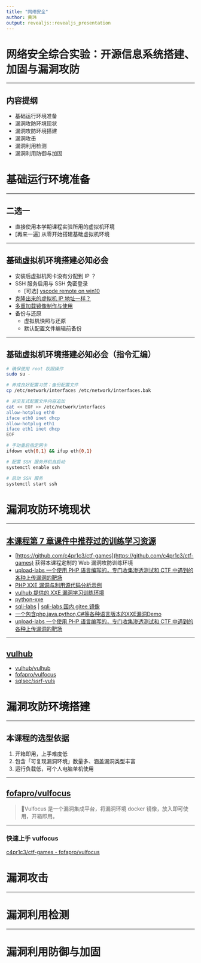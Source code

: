 ```yaml
---
title: "网络安全"
author: 黄玮
output: revealjs::revealjs_presentation
---
```


# 网络安全综合实验：开源信息系统搭建、加固与漏洞攻防

---

## 内容提纲

* 基础运行环境准备
* 漏洞攻防环境现状
* 漏洞攻防环境搭建
* 漏洞攻击
* 漏洞利用检测
* 漏洞利用防御与加固

# 基础运行环境准备

---

## 二选一

* 直接使用本学期课程实验所用的虚拟机环境
* [再来一遍] 从零开始搭建基础虚拟机环境

---

## 基础虚拟机环境搭建必知必会

* 安装后虚拟机网卡没有分配到 IP ？
* SSH 服务启用与 SSH 免密登录
    * [可选] [vscode remote on win10](https://www.bilibili.com/video/BV1Hb4y1R7FE?p=52)
* [克隆出来的虚拟机 IP 地址一样？](https://c4pr1c3.github.io/LinuxSysAdmin/cloud-init.md.html#/why-reset-machine-id)
* [多重加载镜像制作与使用](https://www.bilibili.com/video/BV1Hb4y1R7FE?p=19)
* 备份与还原
    * 虚拟机快照与还原
    * 默认配置文件编辑前备份

---

## 基础虚拟机环境搭建必知必会（指令汇编）

```bash
# 确保使用 root 权限操作
sudo su -

# 养成良好配置习惯：备份配置文件
cp /etc/network/interfaces /etc/network/interfaces.bak

# 非交互式配置文件内容追加
cat << EOF >> /etc/network/interfaces
allow-hotplug eth0
iface eth0 inet dhcp
allow-hotplug eth1
iface eth1 inet dhcp
EOF

# 手动重启指定网卡
ifdown eth{0,1} && ifup eth{0,1}

# 配置 SSH 服务开机自启动
systemctl enable ssh

# 启动 SSH 服务
systemctl start ssh
```

# 漏洞攻防环境现状

---

## [本课程第 7 章课件中推荐过的训练学习资源](chap0x07.md)

* [https://github.com/c4pr1c3/ctf-games](https://github.com/c4pr1c3/ctf-games) 获得本课程定制的 Web 漏洞攻防训练环境
* [upload-labs 一个使用 PHP 语言编写的，专门收集渗透测试和 CTF 中遇到的各种上传漏洞的靶场](https://github.com/c0ny1/upload-labs)
* [PHP XXE 漏洞与利用源代码分析示例](https://github.com/vulnspy/phpaudit-XXE)
* [vulhub 提供的 XXE 漏洞学习训练环境](https://github.com/vulhub/vulhub/tree/master/php/php_xxe)
* [python-xxe](https://github.com/c4pr1c3/python-xxe)
* [sqli-labs](https://github.com/c4pr1c3/sqli-labs) | [sqli-labs 国内 gitee 镜像](https://gitee.com/c4pr1c3/sqli-labs)
* [一个包含php,java,python,C#等各种语言版本的XXE漏洞Demo](https://github.com/c0ny1/xxe-lab)
* [upload-labs 一个使用 PHP 语言编写的，专门收集渗透测试和 CTF 中遇到的各种上传漏洞的靶场](https://github.com/c0ny1/upload-labs)

---

## [vulhub](https://github.com/topics/vulhub)

* [vulhub/vulhub](https://github.com/vulhub/vulhub)
* [fofapro/vulfocus](https://github.com/fofapro/vulfocus)
* [sqlsec/ssrf-vuls](https://github.com/sqlsec/ssrf-vuls)

# 漏洞攻防环境搭建

---

## 本课程的选型依据

1. 开箱即用，上手难度低
2. 包含「可复现漏洞环境」数量多、涵盖漏洞类型丰富
3. 运行负载低，可个人电脑单机使用

---

## [fofapro/vulfocus](https://github.com/fofapro/vulfocus)

> 🚀Vulfocus 是一个漏洞集成平台，将漏洞环境 docker 镜像，放入即可使用，开箱即用。 

---

### 快速上手 vulfocus

[c4pr1c3/ctf-games - fofapro/vulfocus](https://github.com/c4pr1c3/ctf-games/tree/master/fofapro/vulfocus)

# 漏洞攻击

---

# 漏洞利用检测

---

# 漏洞利用防御与加固



